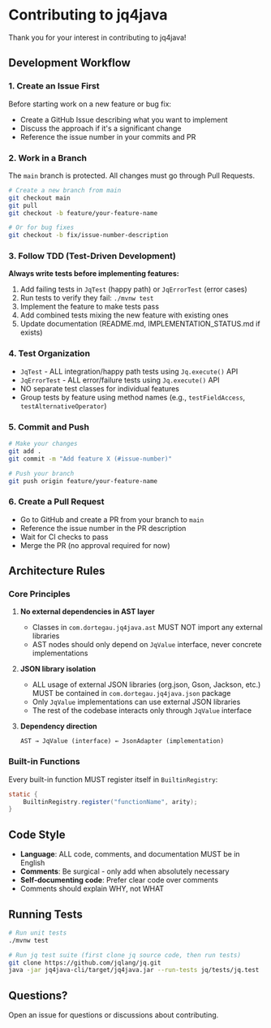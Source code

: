 # Contributing to jq4java

Thank you for your interest in contributing to jq4java!

## Development Workflow

### 1. Create an Issue First

Before starting work on a new feature or bug fix:
- Create a GitHub Issue describing what you want to implement
- Discuss the approach if it's a significant change
- Reference the issue number in your commits and PR

### 2. Work in a Branch

The `main` branch is protected. All changes must go through Pull Requests.

```bash
# Create a new branch from main
git checkout main
git pull
git checkout -b feature/your-feature-name

# Or for bug fixes
git checkout -b fix/issue-number-description
```

### 3. Follow TDD (Test-Driven Development)

**Always write tests before implementing features:**

1. Add failing tests in `JqTest` (happy path) or `JqErrorTest` (error cases)
2. Run tests to verify they fail: `./mvnw test`
3. Implement the feature to make tests pass
4. Add combined tests mixing the new feature with existing ones
5. Update documentation (README.md, IMPLEMENTATION_STATUS.md if exists)

### 4. Test Organization

- `JqTest` - ALL integration/happy path tests using `Jq.execute()` API
- `JqErrorTest` - ALL error/failure tests using `Jq.execute()` API
- NO separate test classes for individual features
- Group tests by feature using method names (e.g., `testFieldAccess`, `testAlternativeOperator`)

### 5. Commit and Push

```bash
# Make your changes
git add .
git commit -m "Add feature X (#issue-number)"

# Push your branch
git push origin feature/your-feature-name
```

### 6. Create a Pull Request

- Go to GitHub and create a PR from your branch to `main`
- Reference the issue number in the PR description
- Wait for CI checks to pass
- Merge the PR (no approval required for now)

## Architecture Rules

### Core Principles

1. **No external dependencies in AST layer**
   - Classes in `com.dortegau.jq4java.ast` MUST NOT import any external libraries
   - AST nodes should only depend on `JqValue` interface, never concrete implementations

2. **JSON library isolation**
   - ALL usage of external JSON libraries (org.json, Gson, Jackson, etc.) MUST be contained in `com.dortegau.jq4java.json` package
   - Only `JqValue` implementations can use external JSON libraries
   - The rest of the codebase interacts only through `JqValue` interface

3. **Dependency direction**
   ```
   AST → JqValue (interface) ← JsonAdapter (implementation)
   ```

### Built-in Functions

Every built-in function MUST register itself in `BuiltinRegistry`:

```java
static {
    BuiltinRegistry.register("functionName", arity);
}
```

## Code Style

- **Language**: ALL code, comments, and documentation MUST be in English
- **Comments**: Be surgical - only add when absolutely necessary
- **Self-documenting code**: Prefer clear code over comments
- Comments should explain WHY, not WHAT

## Running Tests

```bash
# Run unit tests
./mvnw test

# Run jq test suite (first clone jq source code, then run tests)
git clone https://github.com/jqlang/jq.git
java -jar jq4java-cli/target/jq4java.jar --run-tests jq/tests/jq.test
```

## Questions?

Open an issue for questions or discussions about contributing.
